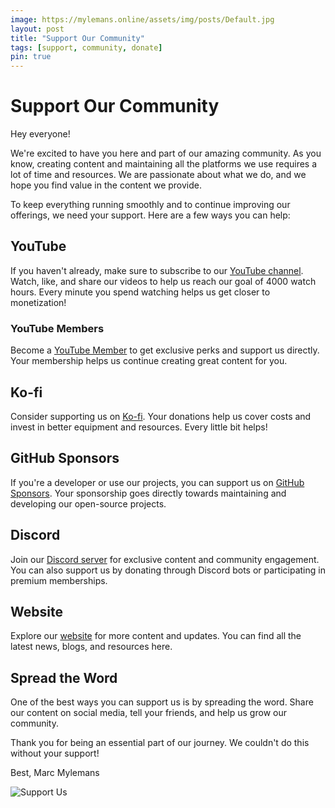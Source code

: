 ```yaml
---
image: https://mylemans.online/assets/img/posts/Default.jpg
layout: post
title: "Support Our Community"
tags: [support, community, donate]
pin: true
---
```


# Support Our Community

Hey everyone!

We're excited to have you here and part of our amazing community. As you know, creating content and maintaining all the platforms we use requires a lot of time and resources. We are passionate about what we do, and we hope you find value in the content we provide.

To keep everything running smoothly and to continue improving our offerings, we need your support. Here are a few ways you can help:

## YouTube

If you haven't already, make sure to subscribe to our [YouTube channel](https://www.youtube.com/channel/UC1y0Dtbzss2I3mm45xPMm1Q). Watch, like, and share our videos to help us reach our goal of 4000 watch hours. Every minute you spend watching helps us get closer to monetization!

### YouTube Members

Become a [YouTube Member](https://www.youtube.com/channel/UC1y0Dtbzss2I3mm45xPMm1Q/join) to get exclusive perks and support us directly. Your membership helps us continue creating great content for you.

## Ko-fi

Consider supporting us on [Ko-fi](https://ko-fi.com/mylemansonline). Your donations help us cover costs and invest in better equipment and resources. Every little bit helps!

## GitHub Sponsors

If you're a developer or use our projects, you can support us on [GitHub Sponsors](https://github.com/sponsors/marcmylemans). Your sponsorship goes directly towards maintaining and developing our open-source projects.

## Discord

Join our [Discord server](https://discord.gg/EW2kn976) for exclusive content and community engagement. You can also support us by donating through Discord bots or participating in premium memberships.

## Website

Explore our [website](https://mylemans.online) for more content and updates. You can find all the latest news, blogs, and resources here.

## Spread the Word

One of the best ways you can support us is by spreading the word. Share our content on social media, tell your friends, and help us grow our community.

Thank you for being an essential part of our journey. We couldn't do this without your support!

Best,
Marc Mylemans

![Support Us](https://mylemans.online/assets/img/posts/Default.jpg)
